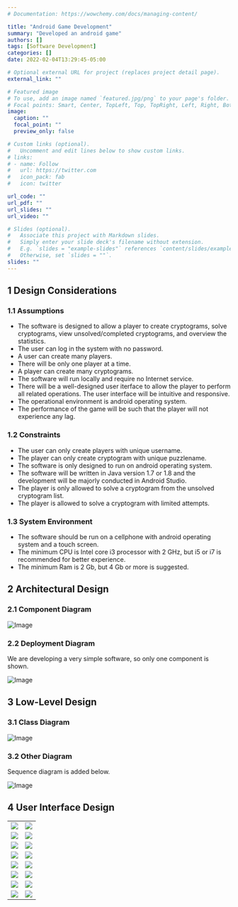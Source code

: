 ```yaml
---
# Documentation: https://wowchemy.com/docs/managing-content/

title: "Android Game Development"
summary: "Developed an android game"
authors: []
tags: [Software Development]
categories: []
date: 2022-02-04T13:29:45-05:00

# Optional external URL for project (replaces project detail page).
external_link: ""

# Featured image
# To use, add an image named `featured.jpg/png` to your page's folder.
# Focal points: Smart, Center, TopLeft, Top, TopRight, Left, Right, BottomLeft, Bottom, BottomRight.
image:
  caption: ""
  focal_point: ""
  preview_only: false

# Custom links (optional).
#   Uncomment and edit lines below to show custom links.
# links:
# - name: Follow
#   url: https://twitter.com
#   icon_pack: fab
#   icon: twitter

url_code: ""
url_pdf: ""
url_slides: ""
url_video: ""

# Slides (optional).
#   Associate this project with Markdown slides.
#   Simply enter your slide deck's filename without extension.
#   E.g. `slides = "example-slides"` references `content/slides/example-slides.md`.
#   Otherwise, set `slides = ""`.
slides: ""
---
```


## 1 Design Considerations

### 1.1 Assumptions

* The software is designed to allow a player to create cryptograms, solve cryptograms, view unsolved/completed cryptograms, and overview the statistics.
* The user can log in the system with no password.
* A user can create many players.
* There will be only one player at a time.
* A player can create many cryptograms.
* The software will run locally and require no Internet service.
* There will be a well-designed user iterface to allow the player to perform all related operations. The user interface will be intuitive and responsive.
* The operational environment is android operating system.
* The performance of the game will be such that the player will not experience any lag.

### 1.2 Constraints

* The user can only create players with unique username.
* The player can only create cryptogram with unique puzzlename.
* The software is only designed to run on android operating system.
* The software will be written in Java version 1.7 or 1.8 and the development will be majorly conducted in Android Studio.
* The player is only allowed to solve a cryptogram from the unsolved cryptogram list.
* The player is allowed to solve a cryptogram with limited attempts.

### 1.3 System Environment

* The software should be run on a cellphone with android operating system and a touch screen.
* The minimum CPU is Intel core i3 processor with 2 GHz, but i5 or i7 is recommended for better experience.
* The minimum Ram is 2 Gb, but 4 Gb or more is suggested.

## 2 Architectural Design

### 2.1 Component Diagram

![Image](ComponentDiagram.png)

### 2.2 Deployment Diagram

We are developing a very simple software, so only one component is shown.

![Image](DeploymentDiagram.png)

## 3 Low-Level Design

### 3.1 Class Diagram

![Image](design-team.png)

### 3.2 Other Diagram

Sequence diagram is added below.

![Image](SequenceDiagram.png)

## 4 User Interface Design

|  |  |
:-------------------------:|:-------------------------:
|![](screenshot1.png)|![](screenshot2.png)|
|![](screenshot3.png)|![](screenshot4.png)|
|![](screenshot5.png)|![](screenshot6.png)|
|![](screenshot7.png)|![](screenshot8.png)|
|![](screenshot9.png)|![](screenshot10.png)|
|![](screenshot11.png)|![](screenshot12.png)|
|![](screenshot13.png)|![](screenshot14.png)|
|![](screenshot15.png)|![](screenshot16.png)|


